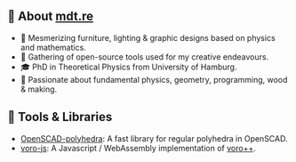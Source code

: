 ## :book: About [mdt.re](https://mdt.re)
- :art: Mesmerizing furniture, lighting & graphic designs based on physics and mathematics.
- :page_facing_up: Gathering of open-source tools used for my creative endeavours.
- :mortar_board: PhD in Theoretical Physics from University of Hamburg.
- :green_heart: Passionate about fundamental physics, geometry, programming, wood & making.

## :pencil: Tools & Libraries
- [OpenSCAD-polyhedra](https://github.com/mdt-re/openscad-polyhedra): A fast library for regular polyhedra in OpenSCAD.
- [voro-js](https://github.com/mdt-re/voro-js): A Javascript / WebAssembly implementation of [voro++](https://github.com/chr1shr/voro).
